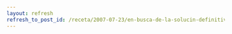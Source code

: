```yaml
---
layout: refresh
refresh_to_post_id: /receta/2007-07-23/en-busca-de-la-solucin-definitiva-para-la-autenticacin
---
```

